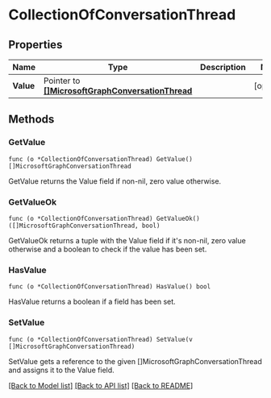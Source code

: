 # CollectionOfConversationThread

## Properties

Name | Type | Description | Notes
------------ | ------------- | ------------- | -------------
**Value** | Pointer to [**[]MicrosoftGraphConversationThread**](microsoft.graph.conversationThread.md) |  | [optional] 

## Methods

### GetValue

`func (o *CollectionOfConversationThread) GetValue() []MicrosoftGraphConversationThread`

GetValue returns the Value field if non-nil, zero value otherwise.

### GetValueOk

`func (o *CollectionOfConversationThread) GetValueOk() ([]MicrosoftGraphConversationThread, bool)`

GetValueOk returns a tuple with the Value field if it's non-nil, zero value otherwise
and a boolean to check if the value has been set.

### HasValue

`func (o *CollectionOfConversationThread) HasValue() bool`

HasValue returns a boolean if a field has been set.

### SetValue

`func (o *CollectionOfConversationThread) SetValue(v []MicrosoftGraphConversationThread)`

SetValue gets a reference to the given []MicrosoftGraphConversationThread and assigns it to the Value field.


[[Back to Model list]](../README.md#documentation-for-models) [[Back to API list]](../README.md#documentation-for-api-endpoints) [[Back to README]](../README.md)


